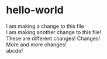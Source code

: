 # hello-world

I am making a change to this file  
I am making another change to this file!  
These are different changes!
Changes!  
More and more changes!  
abcdef